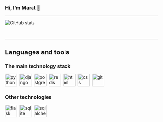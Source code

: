 ### Hi, I'm Marat 👋    

---

![GitHub stats](https://github-readme-stats.vercel.app/api?username=F0RRZZ&show_icons=true&theme=dracula)


<br>

---

## Languages and tools

### The main technology stack

<img src="https://cdn.jsdelivr.net/gh/devicons/devicon/icons/python/python-original.svg" title="python" wigth="40" height="40"/>&nbsp;
<img src="https://cdn.jsdelivr.net/gh/devicons/devicon/icons/django/django-plain.svg" title="django" wigth="40" height="40"/>&nbsp;
<img src="https://cdn.jsdelivr.net/gh/devicons/devicon/icons/postgresql/postgresql-plain-wordmark.svg" title="postgresql" wigth="40" height="40"/>&nbsp;
<img src="https://cdn.jsdelivr.net/gh/devicons/devicon/icons/redis/redis-original-wordmark.svg" title="redis" wigth="40" height="40"/>&nbsp;
<img src="https://cdn.jsdelivr.net/gh/devicons/devicon/icons/html5/html5-original.svg" title="html" wigth="40" height="40"/>&nbsp;
<img src="https://cdn.jsdelivr.net/gh/devicons/devicon/icons/css3/css3-original.svg" title="css" wigth="40" height="40"/>&nbsp;
<img src="https://cdn.jsdelivr.net/gh/devicons/devicon/icons/git/git-original.svg" title="git" wigth="40" height="40"/>&nbsp;

### Other technologies

<img src="https://cdn.jsdelivr.net/gh/devicons/devicon/icons/flask/flask-original.svg" title="flask" wigth="40" height="40"/>&nbsp;
<img src="https://cdn.jsdelivr.net/gh/devicons/devicon/icons/sqlite/sqlite-original.svg" title="sqlite" wigth="40" height="40"/>&nbsp;
<img src="https://cdn.jsdelivr.net/gh/devicons/devicon/icons/sqlalchemy/sqlalchemy-original.svg" title="sqlalchemy" wigth="40" height="40"/>&nbsp;
